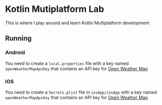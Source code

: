# Kotlin Mutiplatform Lab

This is where I play around and learn Kotlin Multiplatform development

## Running

### Android
You need to create a `local.properties` file with a key named `openWeatherMapApiKey` that contains an API key for [Open Weather Map](https://openweathermap.org)

### iOS
You need to create a `Secrets.plist` file in `iosApp/iosApp` with a key named `openWeatherMapApiKey` that contains an API key for [Open Weather Map](https://openweathermap.org)
